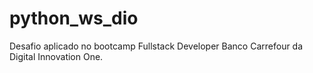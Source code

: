 # python_ws_dio
Desafio aplicado no bootcamp Fullstack Developer Banco Carrefour da Digital Innovation One.

